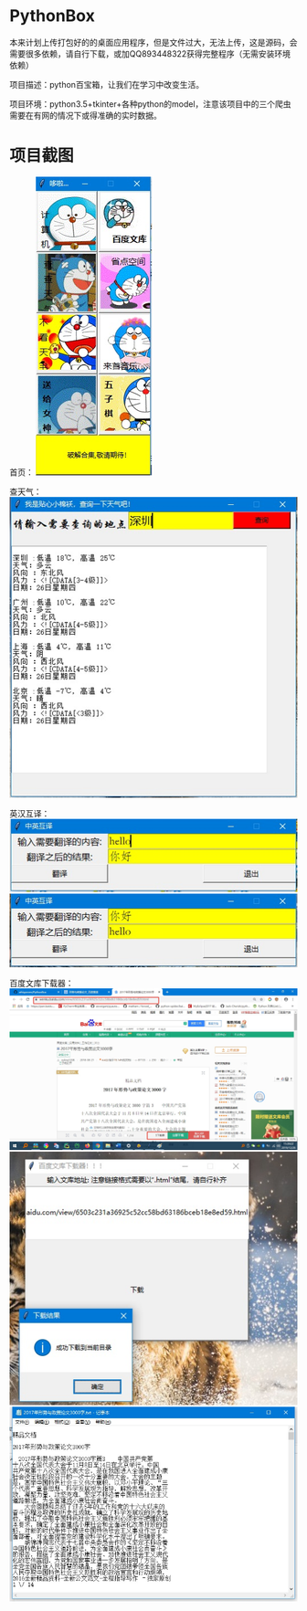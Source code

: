 # PythonBox
本来计划上传打包好的的桌面应用程序，但是文件过大，无法上传，这是源码，会需要很多依赖，请自行下载，或加QQ893448322获得完整程序（无需安装环境依赖）


项目描述：python百宝箱，让我们在学习中改变生活。


项目环境：python3.5+tkinter+各种python的model，注意该项目中的三个爬虫需要在有网的情况下或得准确的实时数据。


# 项目截图


首页：
![](img/1.jpg)

查天气：
![](img/3.jpg)


英汉互译：
![](img/4.jpg)  ![](img/4.1.jpg)


百度文库下载器：
![](img/5.jpg)  ![](img/5.1.jpg) ![](img/5.2.jpg)




